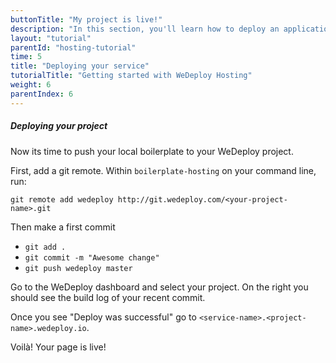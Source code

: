 ```yaml
---
buttonTitle: "My project is live!"
description: "In this section, you'll learn how to deploy an application using WeDeploy Hosting."
layout: "tutorial"
parentId: "hosting-tutorial"
time: 5
title: "Deploying your service"
tutorialTitle: "Getting started with WeDeploy Hosting"
weight: 6
parentIndex: 6
---
```


##### Deploying your project

Now its time to push your local boilerplate to your WeDeploy project.

First, add a git remote. Within `boilerplate-hosting` on your command line, run: 
```
git remote add wedeploy http://git.wedeploy.com/<your-project-name>.git
```

Then make a first commit
* `git add .`
* `git commit -m "Awesome change"`
* `git push wedeploy master`

Go to the WeDeploy dashboard and select your project. On the right you should see the build log of your recent commit. 

Once you see "Deploy was successful" go to `<service-name>.<project-name>.wedeploy.io`.

Voilà! Your page is live!
